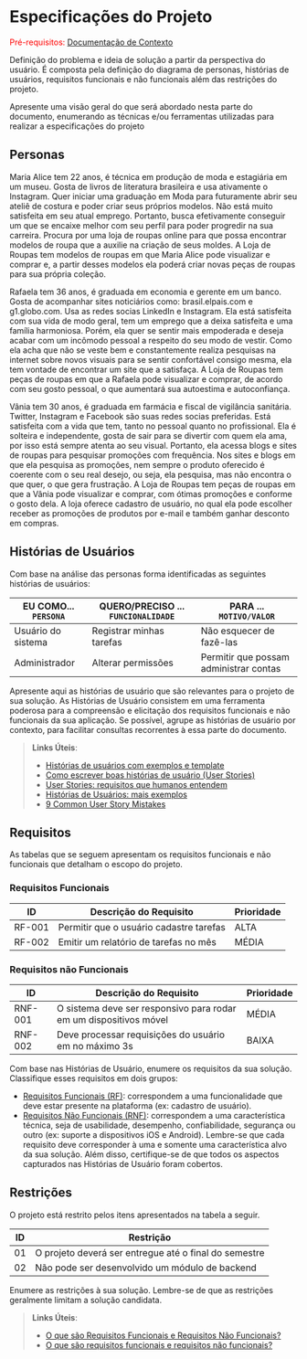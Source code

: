 # Especificações do Projeto

<span style="color:red">Pré-requisitos: <a href="1-Documentação de Contexto.md"> Documentação de Contexto</a></span>

Definição do problema e ideia de solução a partir da perspectiva do usuário. É composta pela definição do  diagrama de personas, histórias de usuários, requisitos funcionais e não funcionais além das restrições do projeto.

Apresente uma visão geral do que será abordado nesta parte do documento, enumerando as técnicas e/ou ferramentas utilizadas para realizar a especificações do projeto

## Personas

Maria Alice tem 22 anos, é técnica em produção de moda e estagiária em um museu. Gosta de livros de literatura brasileira e usa ativamente o Instagram. Quer iniciar uma graduação em Moda para futuramente abrir seu ateliê de costura e poder criar seus próprios modelos. Não está muito satisfeita em seu atual emprego. Portanto, busca efetivamente conseguir um que se encaixe melhor com seu perfil para poder progredir na sua carreira. Procura por uma loja de roupas online para que possa encontrar modelos de roupa que a auxilie na criação de seus moldes. A Loja de Roupas tem modelos de roupas em que Maria Alice pode visualizar e comprar e, a partir desses modelos ela poderá criar novas peças de roupas para sua própria coleção.

Rafaela tem 36 anos, é graduada em economia e gerente em um banco. Gosta de acompanhar sites noticiários como: brasil.elpais.com e g1.globo.com. Usa as redes socias LinkedIn e Instagram. Ela está satisfeita com sua vida de modo geral, tem um emprego que a deixa satisfeita e uma família harmoniosa. Porém, ela quer se sentir mais empoderada e deseja acabar com um incômodo pessoal a respeito do seu modo de vestir. Como ela acha que não se veste bem e constantemente realiza pesquisas na internet sobre novos visuais para se sentir confortável consigo mesma, ela tem vontade de encontrar um site que a satisfaça. A Loja de Roupas tem peças de roupas em que a Rafaela pode visualizar e comprar, de acordo com seu gosto pessoal, o que aumentará sua autoestima e autoconfiança.

Vânia tem 30 anos, é graduada em farmácia e fiscal de vigilância sanitária. Twitter, Instagram e Facebook são suas redes socias preferidas. Está satisfeita com a vida que tem, tanto no pessoal quanto no profissional. Ela é solteira e independente, gosta de sair para se divertir com quem ela ama, por isso está sempre atenta ao seu visual. Portanto, ela acessa blogs e sites de roupas para pesquisar promoções com frequência. Nos sites e blogs em que ela pesquisa as promoções, nem sempre o produto oferecido é coerente com o seu real desejo, ou seja, ela pesquisa, mas não encontra o que quer, o que gera frustração. A Loja de Roupas tem peças de roupas em que a Vânia pode visualizar e comprar, com ótimas promoções e conforme o gosto dela. A loja oferece cadastro de usuário, no qual ela pode escolher receber as promoções de produtos por e-mail e também ganhar desconto em compras.

## Histórias de Usuários

Com base na análise das personas forma identificadas as seguintes histórias de usuários:

|EU COMO... `PERSONA`| QUERO/PRECISO ... `FUNCIONALIDADE` |PARA ... `MOTIVO/VALOR`                 |
|--------------------|------------------------------------|----------------------------------------|
|Usuário do sistema  | Registrar minhas tarefas           | Não esquecer de fazê-las               |
|Administrador       | Alterar permissões                 | Permitir que possam administrar contas |

Apresente aqui as histórias de usuário que são relevantes para o projeto de sua solução. As Histórias de Usuário consistem em uma ferramenta poderosa para a compreensão e elicitação dos requisitos funcionais e não funcionais da sua aplicação. Se possível, agrupe as histórias de usuário por contexto, para facilitar consultas recorrentes à essa parte do documento.

> **Links Úteis**:
> - [Histórias de usuários com exemplos e template](https://www.atlassian.com/br/agile/project-management/user-stories)
> - [Como escrever boas histórias de usuário (User Stories)](https://medium.com/vertice/como-escrever-boas-users-stories-hist%C3%B3rias-de-usu%C3%A1rios-b29c75043fac)
> - [User Stories: requisitos que humanos entendem](https://www.luiztools.com.br/post/user-stories-descricao-de-requisitos-que-humanos-entendem/)
> - [Histórias de Usuários: mais exemplos](https://www.reqview.com/doc/user-stories-example.html)
> - [9 Common User Story Mistakes](https://airfocus.com/blog/user-story-mistakes/)

## Requisitos

As tabelas que se seguem apresentam os requisitos funcionais e não funcionais que detalham o escopo do projeto.

### Requisitos Funcionais

|ID    | Descrição do Requisito  | Prioridade |
|------|-----------------------------------------|----|
|RF-001| Permitir que o usuário cadastre tarefas | ALTA | 
|RF-002| Emitir um relatório de tarefas no mês   | MÉDIA |


### Requisitos não Funcionais

|ID     | Descrição do Requisito  |Prioridade |
|-------|-------------------------|----|
|RNF-001| O sistema deve ser responsivo para rodar em um dispositivos móvel | MÉDIA | 
|RNF-002| Deve processar requisições do usuário em no máximo 3s |  BAIXA | 

Com base nas Histórias de Usuário, enumere os requisitos da sua solução. Classifique esses requisitos em dois grupos:

- [Requisitos Funcionais
 (RF)](https://pt.wikipedia.org/wiki/Requisito_funcional):
 correspondem a uma funcionalidade que deve estar presente na
  plataforma (ex: cadastro de usuário).
- [Requisitos Não Funcionais
  (RNF)](https://pt.wikipedia.org/wiki/Requisito_n%C3%A3o_funcional):
  correspondem a uma característica técnica, seja de usabilidade,
  desempenho, confiabilidade, segurança ou outro (ex: suporte a
  dispositivos iOS e Android).
Lembre-se que cada requisito deve corresponder à uma e somente uma
característica alvo da sua solução. Além disso, certifique-se de que
todos os aspectos capturados nas Histórias de Usuário foram cobertos.

## Restrições

O projeto está restrito pelos itens apresentados na tabela a seguir.

|ID| Restrição                                             |
|--|-------------------------------------------------------|
|01| O projeto deverá ser entregue até o final do semestre |
|02| Não pode ser desenvolvido um módulo de backend        |


Enumere as restrições à sua solução. Lembre-se de que as restrições geralmente limitam a solução candidata.

> **Links Úteis**:
> - [O que são Requisitos Funcionais e Requisitos Não Funcionais?](https://codificar.com.br/requisitos-funcionais-nao-funcionais/)
> - [O que são requisitos funcionais e requisitos não funcionais?](https://analisederequisitos.com.br/requisitos-funcionais-e-requisitos-nao-funcionais-o-que-sao/)
